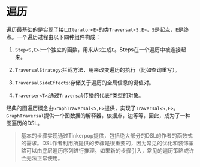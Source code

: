 # 遍历

遍历最基础的是实现了接口`Iterator<E>`的类`Traversal<S,E>`，`S`是起点，`E`是终点。一个遍历过程由以下四种组件构成：

1. `Step<S,E>`:一个独立的函数，用来从`S`生成`E`。Steps在一个遍历中被连接起来。

2. `TraversalStrategy`:拦截方法，用来改变遍历的执行（比如查询重写）。

3. `TraversalSideEffects`:存储关于遍历的全局信息的键值对。

4. `Traverser<T>`:通过`Traversal`传播的代表`T`类型的对象。

经典的图遍历概念由`GraphTraversal<S,E>`提供，实现了`Traversal<S,E>`。`GraphTraversal`提供一个图数据的解释器，依据点，边等等，因此，成为了一种图遍历的DSL。

> 基本的步骤实现通过Tinkerpop提供，包括绝大部分的DSL的作者的函数式的需求。DSL作者利用所提供的步骤是很重要的，因为常见的优化和装饰策略可以由底层遍历序列进行推理。如果新的步骤引入，常见的遍历策略或许会无法正常使用。